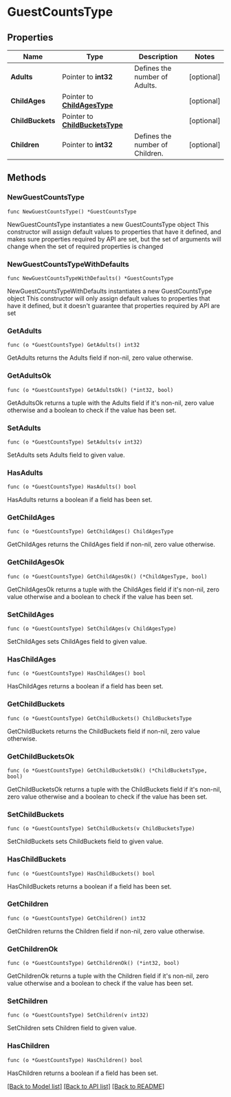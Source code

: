 # GuestCountsType

## Properties

Name | Type | Description | Notes
------------ | ------------- | ------------- | -------------
**Adults** | Pointer to **int32** | Defines the number of Adults. | [optional] 
**ChildAges** | Pointer to [**ChildAgesType**](ChildAgesType.md) |  | [optional] 
**ChildBuckets** | Pointer to [**ChildBucketsType**](ChildBucketsType.md) |  | [optional] 
**Children** | Pointer to **int32** | Defines the number of Children. | [optional] 

## Methods

### NewGuestCountsType

`func NewGuestCountsType() *GuestCountsType`

NewGuestCountsType instantiates a new GuestCountsType object
This constructor will assign default values to properties that have it defined,
and makes sure properties required by API are set, but the set of arguments
will change when the set of required properties is changed

### NewGuestCountsTypeWithDefaults

`func NewGuestCountsTypeWithDefaults() *GuestCountsType`

NewGuestCountsTypeWithDefaults instantiates a new GuestCountsType object
This constructor will only assign default values to properties that have it defined,
but it doesn't guarantee that properties required by API are set

### GetAdults

`func (o *GuestCountsType) GetAdults() int32`

GetAdults returns the Adults field if non-nil, zero value otherwise.

### GetAdultsOk

`func (o *GuestCountsType) GetAdultsOk() (*int32, bool)`

GetAdultsOk returns a tuple with the Adults field if it's non-nil, zero value otherwise
and a boolean to check if the value has been set.

### SetAdults

`func (o *GuestCountsType) SetAdults(v int32)`

SetAdults sets Adults field to given value.

### HasAdults

`func (o *GuestCountsType) HasAdults() bool`

HasAdults returns a boolean if a field has been set.

### GetChildAges

`func (o *GuestCountsType) GetChildAges() ChildAgesType`

GetChildAges returns the ChildAges field if non-nil, zero value otherwise.

### GetChildAgesOk

`func (o *GuestCountsType) GetChildAgesOk() (*ChildAgesType, bool)`

GetChildAgesOk returns a tuple with the ChildAges field if it's non-nil, zero value otherwise
and a boolean to check if the value has been set.

### SetChildAges

`func (o *GuestCountsType) SetChildAges(v ChildAgesType)`

SetChildAges sets ChildAges field to given value.

### HasChildAges

`func (o *GuestCountsType) HasChildAges() bool`

HasChildAges returns a boolean if a field has been set.

### GetChildBuckets

`func (o *GuestCountsType) GetChildBuckets() ChildBucketsType`

GetChildBuckets returns the ChildBuckets field if non-nil, zero value otherwise.

### GetChildBucketsOk

`func (o *GuestCountsType) GetChildBucketsOk() (*ChildBucketsType, bool)`

GetChildBucketsOk returns a tuple with the ChildBuckets field if it's non-nil, zero value otherwise
and a boolean to check if the value has been set.

### SetChildBuckets

`func (o *GuestCountsType) SetChildBuckets(v ChildBucketsType)`

SetChildBuckets sets ChildBuckets field to given value.

### HasChildBuckets

`func (o *GuestCountsType) HasChildBuckets() bool`

HasChildBuckets returns a boolean if a field has been set.

### GetChildren

`func (o *GuestCountsType) GetChildren() int32`

GetChildren returns the Children field if non-nil, zero value otherwise.

### GetChildrenOk

`func (o *GuestCountsType) GetChildrenOk() (*int32, bool)`

GetChildrenOk returns a tuple with the Children field if it's non-nil, zero value otherwise
and a boolean to check if the value has been set.

### SetChildren

`func (o *GuestCountsType) SetChildren(v int32)`

SetChildren sets Children field to given value.

### HasChildren

`func (o *GuestCountsType) HasChildren() bool`

HasChildren returns a boolean if a field has been set.


[[Back to Model list]](../README.md#documentation-for-models) [[Back to API list]](../README.md#documentation-for-api-endpoints) [[Back to README]](../README.md)


